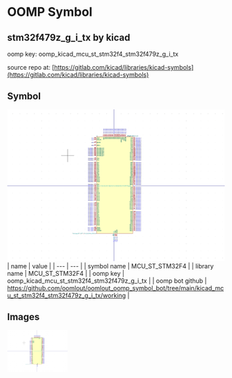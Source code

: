 # OOMP Symbol  
## stm32f479z_g_i_tx  by kicad  
  
oomp key: oomp_kicad_mcu_st_stm32f4_stm32f479z_g_i_tx  
  
source repo at: [https://gitlab.com/kicad/libraries/kicad-symbols](https://gitlab.com/kicad/libraries/kicad-symbols)  
## Symbol  
  
[![working.png](working_600.png)](working.png)  
| name | value | 
| --- | --- | 
| symbol name | MCU_ST_STM32F4 | 
| library name | MCU_ST_STM32F4 | 
| oomp key | oomp_kicad_mcu_st_stm32f4_stm32f479z_g_i_tx | 
| oomp bot github | https://github.com/oomlout/oomlout_oomp_symbol_bot/tree/main/kicad_mcu_st_stm32f4_stm32f479z_g_i_tx/working | 
## Images  
  
[![working.png](working_140.png)](working.png)  
